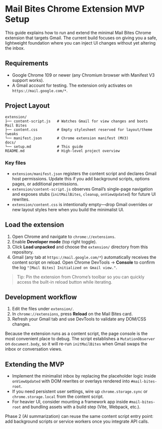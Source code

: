 # Mail Bites Chrome Extension MVP Setup

This guide explains how to run and extend the minimal Mail Bites Chrome extension that targets Gmail. The current build focuses on giving you a safe, lightweight foundation where you can inject UI changes without yet altering the inbox.

## Requirements
- Google Chrome 109 or newer (any Chromium browser with Manifest V3 support works).
- A Gmail account for testing. The extension only activates on `https://mail.google.com/*`.

## Project Layout
```
extension/
├── content-script.js   # Watches Gmail for view changes and boots Mail Bites
├── content.css         # Empty stylesheet reserved for layout/theme tweaks
└── manifest.json       # Chrome extension manifest (MV3)
docs/
└── setup.md            # This guide
README.md               # High-level project overview
```

### Key files
- `extension/manifest.json` registers the content script and declares Gmail host permissions. Update this if you add background scripts, options pages, or additional permissions.
- `extension/content-script.js` observes Gmail’s single-page navigation and exposes stubs (`initMailBites`, `cleanup`, `onViewUpdated`) for future UI rewrites.
- `extension/content.css` is intentionally empty—drop Gmail overrides or new layout styles here when you build the minimalist UI.

## Load the extension
1. Open Chrome and navigate to `chrome://extensions`.
2. Enable **Developer mode** (top right toggle).
3. Click **Load unpacked** and choose the `extension/` directory from this repository.
4. Gmail (any tab at `https://mail.google.com/*`) automatically receives the content script on reload. Open Chrome DevTools → **Console** to confirm the log `"[Mail Bites] Initialized on Gmail view."`.

> Tip: Pin the extension from Chrome’s toolbar so you can quickly access the built-in reload button while iterating.

## Development workflow
1. Edit the files under `extension/`.
2. In `chrome://extensions`, press **Reload** on the Mail Bites card.
3. Refresh your Gmail tab and use DevTools to validate any DOM/CSS changes.

Because the extension runs as a content script, the page console is the most convenient place to debug. The script establishes a `MutationObserver` on `document.body`, so it will re-run `initMailBites` when Gmail swaps the inbox or conversation views.

## Extending the MVP
- Implement the minimalist inbox by replacing the placeholder logic inside `onViewUpdated` with DOM rewrites or overlays rendered into `#mail-bites-root`.
- If you need persistent user settings, wire up `chrome.storage.sync` or `chrome.storage.local` from the content script.
- For heavier UI, consider mounting a framework app inside `#mail-bites-root` and bundling assets with a build step (Vite, Webpack, etc.).

Phase 2 (AI summarization) can reuse the same content script entry point: add background scripts or service workers once you integrate API calls.
